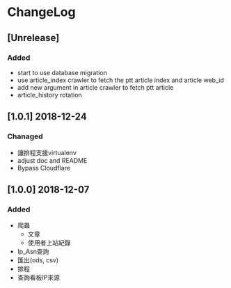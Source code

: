 # ChangeLog

## [Unrelease]
### Added
- start to use database migration
- use article_index crawler to fetch the ptt article index and article web_id
- add new argument in article crawler to fetch ptt article
- article_history rotation

## [1.0.1] 2018-12-24
### Chanaged
- 讓排程支援virtualenv
- adjust doc and README
- Bypass Cloudflare

## [1.0.0] 2018-12-07
### Added
- 爬蟲
    * 文章
    * 使用者上站紀錄
- Ip_Asn查詢
- 匯出(ods, csv)
- 排程
- 查詢看板IP來源